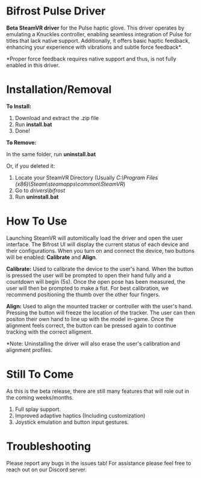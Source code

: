 # Bifrost Pulse Driver

**Beta SteamVR driver** for the Pulse haptic glove. This driver operates by emulating a Knuckles controller, enabling seamless integration of Pulse for titles that lack native support. Additionally, it offers basic haptic feedback, enhancing your experience with vibrations and subtle force feedback*.

*Proper force feedback requires native support and thus, is not fully enabled in this driver.

# Installation/Removal

**To Install:**

1) Download and extract the .zip file
2) Run **install.bat**
3) Done!

**To Remove:**

In the same folder, run **uninstall.bat**

Or, if you deleted it:

1) Locate your SteamVR Directory (Usually _C:\Program Files (x86)\Steam\steamapps\common\SteamVR_)
2) Go to _drivers\bifrost_
3) Run **uninstall.bat**

# How To Use

Launching SteamVR will automitically load the driver and open the user interface. The Bifrost UI will display the current status of each device and their configurations. When you turn on and connect the device, two buttons will be enabled: **Calibrate** and **Align**.

**Calibrate:** Used to calibrate the device to the user's hand. When the button is pressed the user will be prompted to open their hand fully and a countdown will begin (5s). Once the open pose has been measured, the user will then be prompted to make a fist. For best calibration, we recommend positioning the thumb over the other four fingers.

**Align:** Used to align the mounted tracker or controller with the user's hand. Pressing the button will freeze the location of the tracker. The user can then positon their own hand to line up with the model in-game. Once the alignment feels correct, the button can be pressed again to continue tracking with the correct alligment.

*Note: Uninstalling the driver will also erase the user's calibration and alignment profiles.

# Still To Come

As this is the beta release, there are still many features that will role out in the coming weeks/months.

1) Full splay support.
2) Improved adaptive haptics (Including customization)
3) Joystick emulation and button input gestures.

# Troubleshooting

Please report any bugs in the issues tab! For assistance please feel free to reach out on our Discord server.
